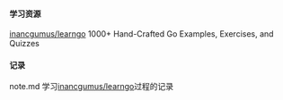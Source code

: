 #### 学习资源
[inancgumus/learngo](https://github.com/inancgumus/learngo) 1000+ Hand-Crafted Go Examples, Exercises, and Quizzes
#### 记录
note.md 学习[inancgumus/learngo](https://github.com/inancgumus/learngo)过程的记录

